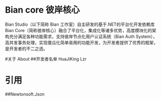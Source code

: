 ﻿# Bian core 彼岸核心

Bian Studio（以下简称 Bian 工作室）自主研发的基于.NET的平台化开发依赖库 Bian Core（简称彼岸核心）融合了平台化，集成化等诸多优势，高度模块化的架构充分满足各种功能需求，支持彼岸节点化用户认证系统（Bian Auth System），高并发事务处理，实现傻瓜化简单易用的功能开发，为开发者提供了优秀的框架，是开发者的不二之选。

#关于 About
##开发者名单
HuaJiKing Lzr 
# 引用
##Newtonsoft.Json